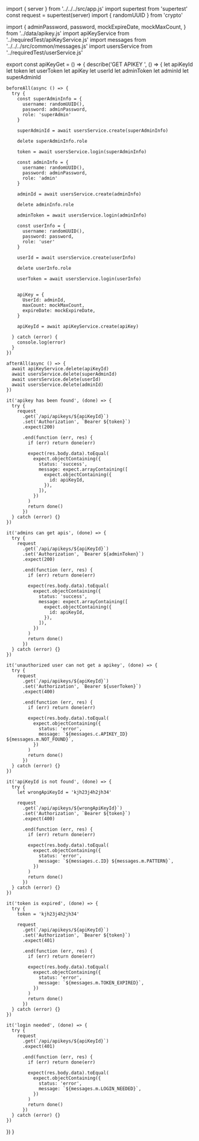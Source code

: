 import { server } from '../../../src/app.js'
import supertest from 'supertest'
const request = supertest(server)
import { randomUUID } from 'crypto'


import {
  adminPassword,
  password,
  mockExpireDate,
  mockMaxCount,
} from '../data/apikey.js'
import apiKeyService from '../requiredTest/apiKeyService.js'
import messages from '../../../src/common/messages.js'
import usersService from '../requiredTest/userService.js'

export const apiKeyGet = () => {
  describe('GET APIKEY ', () => {
    let apiKeyId
    let token
    let userToken
    let apiKey
    let userId
    let adminToken
    let adminId
    let superAdminId

    beforeAll(async () => {
      try {
        const superAdminInfo = {
          username: randomUUID(),
          password: adminPassword,
          role: 'superAdmin'
        }

        superAdminId = await usersService.create(superAdminInfo)

        delete superAdminInfo.role

        token = await usersService.login(superAdminInfo)

        const adminInfo = {
          username: randomUUID(),
          password: adminPassword,
          role: 'admin'
        }

        adminId = await usersService.create(adminInfo)

        delete adminInfo.role

        adminToken = await usersService.login(adminInfo)

        const userInfo = {
          username: randomUUID(),
          password: password,
          role: 'user'
        }

        userId = await usersService.create(userInfo)

        delete userInfo.role

        userToken = await usersService.login(userInfo)


        apiKey = {
          UserId: adminId,
          maxCount: mockMaxCount,
          expireDate: mockExpireDate,
        }

        apiKeyId = await apiKeyService.create(apiKey)

      } catch (error) {
        console.log(error)
      }
    })

    afterAll(async () => {
      await apiKeyService.delete(apiKeyId)
      await usersService.delete(superAdminId)
      await usersService.delete(userId)
      await usersService.delete(adminId)
    })

    it('apikey has been found', (done) => {
      try {
        request
          .get(`/api/apikeys/${apiKeyId}`)
          .set('Authorization', `Bearer ${token}`)
          .expect(200)

          .end(function (err, res) {
            if (err) return done(err)

            expect(res.body.data).toEqual(
              expect.objectContaining({
                status: 'success',
                message: expect.arrayContaining([
                  expect.objectContaining({
                    id: apiKeyId,
                  }),
                ]),
              })
            )
            return done()
          })
      } catch (error) {}
    })

    it('admins can get apis', (done) => {
      try {
        request
          .get(`/api/apikeys/${apiKeyId}`)
          .set('Authorization', `Bearer ${adminToken}`)
          .expect(200)

          .end(function (err, res) {
            if (err) return done(err)

            expect(res.body.data).toEqual(
              expect.objectContaining({
                status: 'success',
                message: expect.arrayContaining([
                  expect.objectContaining({
                    id: apiKeyId,
                  }),
                ]),
              })
            )
            return done()
          })
      } catch (error) {}
    })

    it('unauthorized user can not get a apikey', (done) => {
      try {
        request
          .get(`/api/apikeys/${apiKeyId}`)
          .set('Authorization', `Bearer ${userToken}`)
          .expect(400)

          .end(function (err, res) {
            if (err) return done(err)

            expect(res.body.data).toEqual(
              expect.objectContaining({
                status: 'error',
                message: `${messages.c.APIKEY_ID} ${messages.m.NOT_FOUND}`,
              })
            )
            return done()
          })
      } catch (error) {}
    })

    it('apiKeyId is not found', (done) => {
      try {
        let wrongApiKeyId = 'kjh23j4h2jh34'

        request
          .get(`/api/apikeys/${wrongApiKeyId}`)
          .set('Authorization', `Bearer ${token}`)
          .expect(400)

          .end(function (err, res) {
            if (err) return done(err)

            expect(res.body.data).toEqual(
              expect.objectContaining({
                status: 'error',
                message: `${messages.c.ID} ${messages.m.PATTERN}`,
              })
            )
            return done()
          })
      } catch (error) {}
    })

    it('token is expired', (done) => {
      try {
        token = 'kjh23j4h2jh34'

        request
          .get(`/api/apikeys/${apiKeyId}`)
          .set('Authorization', `Bearer ${token}`)
          .expect(401)

          .end(function (err, res) {
            if (err) return done(err)

            expect(res.body.data).toEqual(
              expect.objectContaining({
                status: 'error',
                message: `${messages.m.TOKEN_EXPIRED}`,
              })
            )
            return done()
          })
      } catch (error) {}
    })

    it('login needed', (done) => {
      try {
        request
          .get(`/api/apikeys/${apiKeyId}`)
          .expect(401)

          .end(function (err, res) {
            if (err) return done(err)

            expect(res.body.data).toEqual(
              expect.objectContaining({
                status: 'error',
                message: `${messages.m.LOGIN_NEEDED}`,
              })
            )
            return done()
          })
      } catch (error) {}
    })
  })
}
